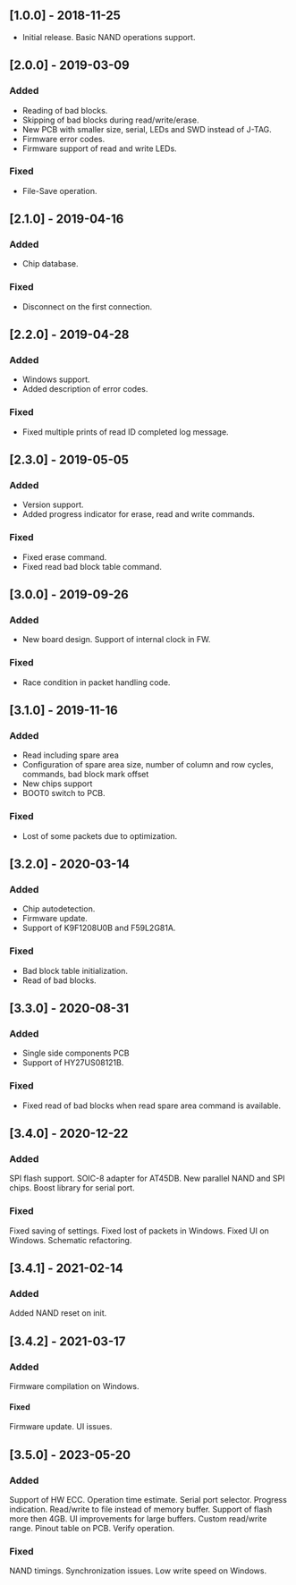 ## [1.0.0] - 2018-11-25
- Initial release. Basic NAND operations support.
## [2.0.0] - 2019-03-09
### Added
- Reading of bad blocks.
- Skipping of bad blocks during read/write/erase.
- New PCB with smaller size, serial, LEDs and SWD instead of J-TAG.
- Firmware error codes.
- Firmware support of read and write LEDs.
### Fixed
- File-Save operation.
## [2.1.0] - 2019-04-16
### Added
- Chip database.
### Fixed
- Disconnect on the first connection.
## [2.2.0] - 2019-04-28
### Added
- Windows support.
- Added description of error codes.
### Fixed
- Fixed multiple prints of read ID completed log message.
## [2.3.0] - 2019-05-05
### Added
- Version support.
- Added progress indicator for erase, read and write commands.
### Fixed
- Fixed erase command.
- Fixed read bad block table command.
## [3.0.0] - 2019-09-26
### Added
- New board design. Support of internal clock in FW.
### Fixed
- Race condition in packet handling code.
## [3.1.0] - 2019-11-16
### Added
- Read including spare area
- Configuration of spare area size, number of column and row cycles, commands, bad block mark offset
- New chips support
- BOOT0 switch to PCB.
### Fixed
- Lost of some packets due to optimization.
## [3.2.0] - 2020-03-14
### Added
- Chip autodetection.
- Firmware update.
- Support of K9F1208U0B and F59L2G81A.
### Fixed
- Bad block table initialization.
- Read of bad blocks.
## [3.3.0] - 2020-08-31
### Added
- Single side components PCB 
- Support of HY27US08121B.
### Fixed
- Fixed read of bad blocks when read spare area command is available.
## [3.4.0] - 2020-12-22
### Added
SPI flash support.
SOIC-8 adapter for AT45DB.
New parallel NAND and SPI chips.
Boost library for serial port.
### Fixed
Fixed saving of settings.
Fixed lost of packets in Windows.
Fixed UI on Windows.
Schematic refactoring.
## [3.4.1] - 2021-02-14
### Added
Added NAND reset on init.
## [3.4.2] - 2021-03-17
### Added
Firmware compilation on Windows.
#### Fixed
Firmware update.
UI issues.
## [3.5.0] - 2023-05-20
### Added
Support of HW ECC.
Operation time estimate.
Serial port selector.
Progress indication.
Read/write to file instead of memory buffer.
Support of flash more then 4GB.
UI improvements for large buffers.
Custom read/write range.
Pinout table on PCB.
Verify operation.
### Fixed
NAND timings.
Synchronization issues.
Low write speed on Windows.
